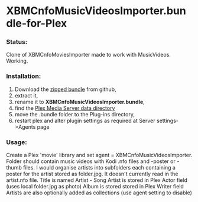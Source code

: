 XBMCnfoMusicVideosImporter.bundle-for-Plex
=====================================
### Status:
Clone of XBMCnfoMoviesImporter made to work with MusicVideos. Working.

### Installation:
1. Download the [zipped bundle](https://github.com/Beemann/XBMCnfoMusicVideosImporter.bundle/archive/master.zip) from github,
2. extract it,
3. rename it to **XBMCnfoMusicVideosImporter.bundle**,
4. find the [Plex Media Server data directory](https://support.plex.tv/hc/en-us/articles/202915258-Where-is-the-Plex-Media-Server-data-directory-located)
5. move the .bundle folder to the Plug-ins directory,
6. restart plex and alter plugin settings as required at Server settings->Agents page

### Usage:
Create a Plex 'movie' library and set agent = XBMCnfoMusicVideosImporter. Folder should contain music videos with Kodi .nfo files and -poster or -thumb files. I would organise artists into subfolders each containing a poster for the artist stored as folder.jpg. It doesn't currently read in the artist.nfo file.
Title is named Artist - Song
Artist is stored in Plex Actor field (uses local folder.jpg as photo)
Album is stored stored in Plex Writer field
Artists are also optionally added as collections (use agent setting to disable)

